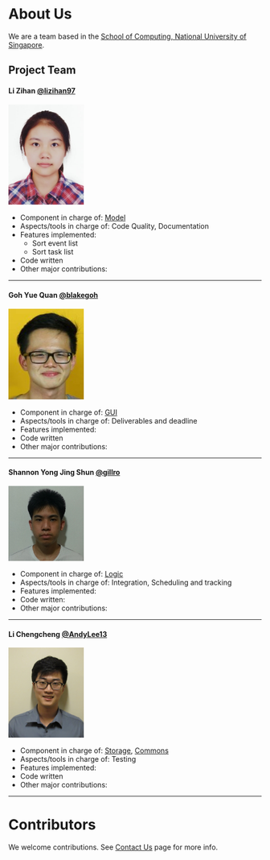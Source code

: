 # About Us

We are a team based in the [School of Computing, National University of Singapore](http://www.comp.nus.edu.sg).

## Project Team

#### Li Zihan [@lizihan97](https://github.com/lizihan97) <br>
<img src="images/lizihan97.png" width="150"><br>
* Component in charge of: [Model](https://github.com/CS2103JAN2017-W10-B4/main/blob/master/docs/DeveloperGuide.md#24-model-component)<br>
* Aspects/tools in charge of: Code Quality, Documentation<br>
* Features implemented:<br>
  * Sort event list
  * Sort task list
* Code written
* Other major contributions:

-----

#### Goh Yue Quan [@blakegoh](http://github.com/blakegoh)
<img src="images/blakegoh.png" width="150"><br>
* Component in charge of: [GUI](https://github.com/CS2103JAN2017-W10-B4/main/blob/master/docs/DeveloperGuide.md#22-ui-component)<br>
* Aspects/tools in charge of: Deliverables and deadline<br>
* Features implemented:<br>
* Code written
* Other major contributions:

-----

#### Shannon Yong Jing Shun [@gillro](http://github.com/gillro)
<img src="images/gillro.png" width="150"><br>
* Component in charge of: [Logic](https://github.com/CS2103JAN2017-W10-B4/main/blob/master/docs/DeveloperGuide.md#23-logic-component)<br>
* Aspects/tools in charge of: Integration, Scheduling and tracking<br>
* Features implemented:<br>
* Code written:
* Other major contributions:
-----

#### Li Chengcheng [@AndyLee13](http://github.com/AndyLee13)
<img src="images/AndyLee13.png" width="150"><br>
* Component in charge of: [Storage](https://github.com/CS2103JAN2017-W10-B4/main/blob/master/docs/DeveloperGuide.md#25-storage-component), [Commons](https://github.com/CS2103JAN2017-W10-B4/main/blob/master/docs/DeveloperGuide.md#26-common-classes)<br>
* Aspects/tools in charge of: Testing<br>
* Features implemented:<br>
* Code written
* Other major contributions:

 -----

# Contributors

We welcome contributions. See [Contact Us](ContactUs.md) page for more info.
